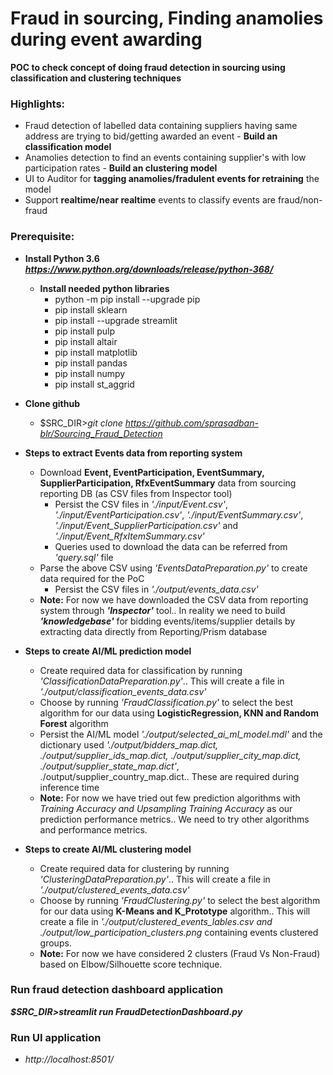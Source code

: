 # Fraud in sourcing, Finding anamolies during event awarding

**POC to check concept of doing fraud detection in sourcing using classification and clustering techniques**

### Highlights:
  * Fraud detection of labelled data containing suppliers having same address are trying to bid/getting awarded an event - **Build an classification model**
  * Anamolies detection to find an events containing supplier's with low participation rates - **Build an clustering model**
  * UI to Auditor for **tagging anamolies/fradulent events for retraining** the model
  * Support **realtime/near realtime** events to classify events are fraud/non-fraud

### Prerequisite:
  * **Install Python 3.6 *https://www.python.org/downloads/release/python-368/*** 
	* **Install needed python libraries**
		- python -m pip install --upgrade pip
		- pip install sklearn
		- pip install --upgrade streamlit
		- pip install pulp
		- pip install altair
		- pip install matplotlib
		- pip install pandas
		- pip install numpy
        - pip install st_aggrid

  * **Clone github**
    - $SRC_DIR>*git clone https://github.com/sprasadban-blr/Sourcing_Fraud_Detection*

* **Steps to extract Events data from reporting system**
    - Download **Event, EventParticipation, EventSummary, SupplierParticipation, RfxEventSummary** data from sourcing reporting DB (as CSV files from Inspector tool)
      * Persist the CSV files in *'./input/Event.csv'*, *'./input/EventParticipation.csv'*, *'./input/EventSummary.csv'*, *'./input/Event_SupplierParticipation.csv'* and *'./input/Event_RfxItemSummary.csv'*
      * Queries used to download the data can be referred from *'query.sql'* file
    - Parse the above CSV using *'EventsDataPreparation.py'* to create data required for the PoC
      * Persist the CSV files in *'./output/events_data.csv'*
    - **Note:** For now we have downloaded the CSV data from reporting system through ***'Inspector'*** tool.. In reality we need to build ***'knowledgebase'*** for bidding events/items/supplier details by extracting data directly from Reporting/Prism database

* **Steps to create AI/ML prediction model**
    - Create required data for classification by running *'ClassificationDataPreparation.py'*.. This will create a file in *'./output/classification_events_data.csv'*
	- Choose by running *'FraudClassification.py'* to select the best algorithm for our data using **LogisticRegression, KNN and Random Forest** algorithm
    - Persist the AI/ML model *'./output/selected_ai_ml_model.mdl'* and the dictionary used *'./output/bidders_map.dict, ./output/supplier_ids_map.dict, ./output/supplier_city_map.dict, ./output/supplier_state_map.dict'*, ./output/supplier_country_map.dict.. These are required during inference time
    - **Note:** For now we have tried out few prediction algorithms with *Training Accuracy and Upsampling Training Accuracy* as our prediction performance metrics.. We need to try other algorithms and performance metrics.

* **Steps to create AI/ML clustering model**
    - Create required data for clustering by running *'ClusteringDataPreparation.py'*.. This will create a file in *'./output/clustered_events_data.csv'*
	- Choose by running *'FraudClustering.py'* to select the best algorithm for our data using **K-Means and K_Prototype** algorithm.. This will create a file in *'./output/clustered_events_lables.csv and ./output/low_participation_clusters.png* containing events clustered groups.
	- **Note:** For now we have considered 2 clusters (Fraud Vs Non-Fraud) based on Elbow/Silhouette score technique.

### Run fraud detection dashboard application 
  ***$SRC_DIR>streamlit run FraudDetectionDashboard.py***

### Run UI application
  * *http://localhost:8501/*